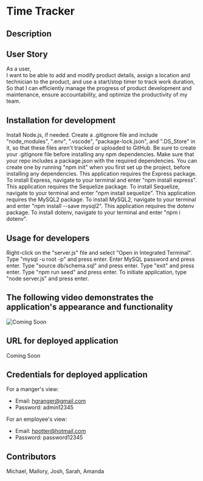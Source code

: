 # Time Tracker

## Description

## User Story
As a user,  
I want to be able to add and modify product details, assign a location and technician to the product, and use a start/stop timer to track work duration,  
So that I can efficiently manage the progress of product development and maintenance, ensure accountability, and optimize the productivity of my team.  

## Installation for development
Install Node.js, if needed.
Create a .gitignore file and include "node_modules", ".env", ".vscode", "package-lock.json", and ".DS_Store" in it, so that these files aren't tracked or uploaded to GitHub. Be sure to create your .gitignore file before installing any npm dependencies.
Make sure that your repo includes a package.json with the required dependencies. You can create one by running "npm init" when you first set up the project, before installing any dependencies.
This application requires the Express package. To install Express, navigate to your terminal and enter "npm install express".
This application requires the Sequelize package. To install Sequelize, navigate to your terminal and enter "npm install sequelize".
This application requires the MySQL2 package. To install MySQL2, navigate to your terminal and enter "npm install --save mysql2".
This application requires the dotenv package. To install dotenv, navigate to your terminal and enter "npm i dotenv".

## Usage for developers
Right-click on the "server.js" file and select "Open in Integrated Terminal". Type "mysql -u root -p" and press enter. Enter MySQL password and press enter. Type "source db/schema.sql" and press enter. Type "exit" and press enter. Type "npm run seed" and press enter. To initiate application, type "node server.js" and press enter.

## The following video demonstrates the application's appearance and functionality
![Coming Soon]()

## URL for deployed application
Coming Soon

## Credentials for deployed application
For a manger's view:  
- Email: hgranger@gmail.com
- Password: admin12345

For an employee's view:
- Email: hpotter@hotmail.com
- Password: password12345

## Contributors
Michael, Mallory, Josh, Sarah, Amanda


